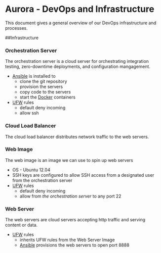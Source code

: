# Aurora - DevOps and Infrastructure

This document gives a general overview of our DevOps infrastructure and processes.

##Infrastructure

### Orchestration Server
The orchestration server is a cloud server for orchestrating integration testing, zero-downtime deployments, and configuration mangagement.

* [Ansible](http://www.ansible.com/home) is installed to
  * clone the git repository
  * provision the servers
  * copy code to the servers
  * start the [Docker](https://www.docker.com) containers
* [UFW](https://wiki.ubuntu.com/UncomplicatedFirewall) rules
  * default deny incoming
  * allow ssh

### Cloud Load Balancer
The cloud load balancer distributes network traffic to the web servers.

### Web Image

The web image is an image we can use to spin up web servers

* OS - Ubuntu 12.04
* SSH keys are configured to allow SSH access from a designated user from the orchestration server
* [UFW](https://wiki.ubuntu.com/UncomplicatedFirewall) rules
  * default deny incoming
  * allow from *the orchestration server* to any port 22

### Web Server
The web servers are cloud servers accepting http traffic and serving content or data.

* [UFW](https://wiki.ubuntu.com/UncomplicatedFirewall) rules
  * inherits UFW rules from the Web Server Image
  * [Ansible](http://www.ansible.com/home) provisions the web servers to open port 8888
